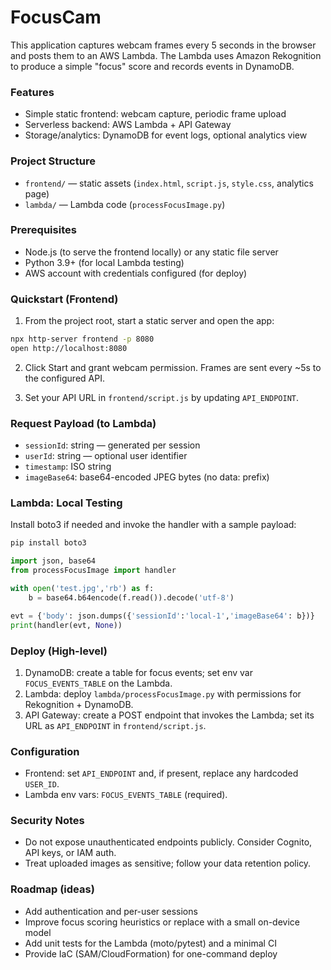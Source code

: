 # FocusCam

This application captures webcam frames every 5 seconds in the browser and posts them to an AWS Lambda. The Lambda uses Amazon Rekognition to produce a simple "focus" score and records events in DynamoDB.

### Features
- Simple static frontend: webcam capture, periodic frame upload
- Serverless backend: AWS Lambda + API Gateway
- Storage/analytics: DynamoDB for event logs, optional analytics view

### Project Structure
- `frontend/` — static assets (`index.html`, `script.js`, `style.css`, analytics page)
- `lambda/` — Lambda code (`processFocusImage.py`)

### Prerequisites
- Node.js (to serve the frontend locally) or any static file server
- Python 3.9+ (for local Lambda testing)
- AWS account with credentials configured (for deploy)

### Quickstart (Frontend)
1) From the project root, start a static server and open the app:

```bash
npx http-server frontend -p 8080
open http://localhost:8080
```

2) Click Start and grant webcam permission. Frames are sent every ~5s to the configured API.

3) Set your API URL in `frontend/script.js` by updating `API_ENDPOINT`.

### Request Payload (to Lambda)
- `sessionId`: string — generated per session
- `userId`: string — optional user identifier
- `timestamp`: ISO string
- `imageBase64`: base64-encoded JPEG bytes (no data: prefix)

### Lambda: Local Testing
Install boto3 if needed and invoke the handler with a sample payload:

```bash
pip install boto3
```

```python
import json, base64
from processFocusImage import handler

with open('test.jpg','rb') as f:
    b = base64.b64encode(f.read()).decode('utf-8')

evt = {'body': json.dumps({'sessionId':'local-1','imageBase64': b})}
print(handler(evt, None))
```

### Deploy (High-level)
1) DynamoDB: create a table for focus events; set env var `FOCUS_EVENTS_TABLE` on the Lambda.
2) Lambda: deploy `lambda/processFocusImage.py` with permissions for Rekognition + DynamoDB.
3) API Gateway: create a POST endpoint that invokes the Lambda; set its URL as `API_ENDPOINT` in `frontend/script.js`.

### Configuration
- Frontend: set `API_ENDPOINT` and, if present, replace any hardcoded `USER_ID`.
- Lambda env vars: `FOCUS_EVENTS_TABLE` (required).

### Security Notes
- Do not expose unauthenticated endpoints publicly. Consider Cognito, API keys, or IAM auth.
- Treat uploaded images as sensitive; follow your data retention policy.

### Roadmap (ideas)
- Add authentication and per-user sessions
- Improve focus scoring heuristics or replace with a small on-device model
- Add unit tests for the Lambda (moto/pytest) and a minimal CI
- Provide IaC (SAM/CloudFormation) for one-command deploy
